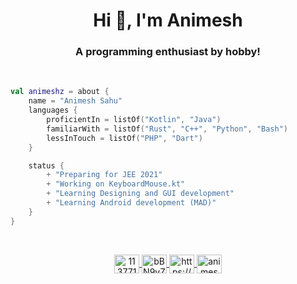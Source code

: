 <h1 align="center">Hi 👋, I'm Animesh</h1>
<h3 align="center">A programming enthusiast by hobby!</h3>
<br>

```kotlin
val animeshz = about {
    name = "Animesh Sahu"
    languages {
        proficientIn = listOf("Kotlin", "Java")
        familiarWith = listOf("Rust", "C++", "Python", "Bash")
        lessInTouch = listOf("PHP", "Dart")
    }

    status {
        + "Preparing for JEE 2021"
        + "Working on KeyboardMouse.kt"
        + "Learning Designing and GUI development"
        + "Learning Android development (MAD)"
    }
}
```

<br>
<p align="center">
<a href="https://stackoverflow.com/users/11377112" target="blank"><img align="center" src="https://cdn.jsdelivr.net/npm/simple-icons@3.0.1/icons/stackoverflow.svg" alt="11377112" height="30" width="40" />
<a href="https://discord.gg/bBN9vZgcCk" target="blank"><img align="center" src="https://cdn.jsdelivr.net/npm/simple-icons@3.0.1/icons/discord.svg" alt="bBN9vZgcCk" height="30" width="40" />
<a href="https://www.youtube.com/channel/UCMcmVCZ6pKgPRZLrdRvZnAQ" target="blank"><img align="center" src="https://cdn.jsdelivr.net/npm/simple-icons@3.0.1/icons/youtube.svg" alt="https://www.youtube.com/channel/UCMcmVCZ6pKgPRZLrdRvZnAQ" height="30" width="40" />
<a href="https://codeforces.com/profile/animeshz" target="blank"><img align="center" src="https://cdn.jsdelivr.net/npm/simple-icons@3.0.1/icons/codeforces.svg" alt="animeshz" height="30" width="40" />
</p>

